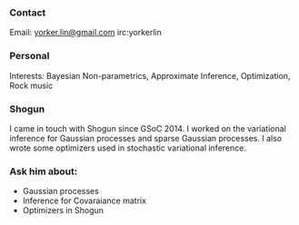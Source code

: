 ### Contact

Email: yorker.lin@gmail.com irc:yorkerlin


### Personal
Interests: Bayesian Non-parametrics, Approximate Inference, Optimization, Rock music

### Shogun
I came in touch with Shogun since GSoC 2014. 
I worked on the variational inference for Gaussian processes and sparse Gaussian processes.
I also wrote some optimizers used in stochastic variational inference.

### Ask him about:
 * Gaussian processes
 * Inference for Covaraiance matrix
 * Optimizers in Shogun
